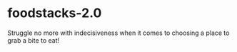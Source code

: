 # foodstacks-2.0
Struggle no more with indecisiveness when it comes to choosing a place to grab a bite to eat!
